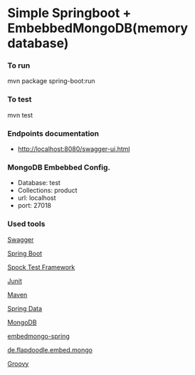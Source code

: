 #  Simple Springboot + EmbebbedMongoDB(memory database)


### To run
mvn package spring-boot:run

### To test

mvn test

### Endpoints documentation

* [http://localhost:8080/swagger-ui.html](http://localhost:8080/swagger-ui.html)



### MongoDB Embebbed Config.
* Database: test
* Collections: product
* url: localhost
* port: 27018



### Used tools

[Swagger](https://swagger.io)

[Spring Boot](http://projects.spring.io/spring-boot/)

[Spock Test Framework](http://spockframework.org/)

[Junit](https://junit.org)

[Maven](https://maven.apache.org)

[Spring Data](http://projects.spring.io/spring-data/)

[MongoDB](https://www.mongodb.com/)

[embedmongo-spring](https://github.com/jirutka/embedmongo-spring)

[de.flapdoodle.embed.mongo](https://github.com/flapdoodle-oss/de.flapdoodle.embed.mongo)

[Groovy](https://groovy-lang.org/)

